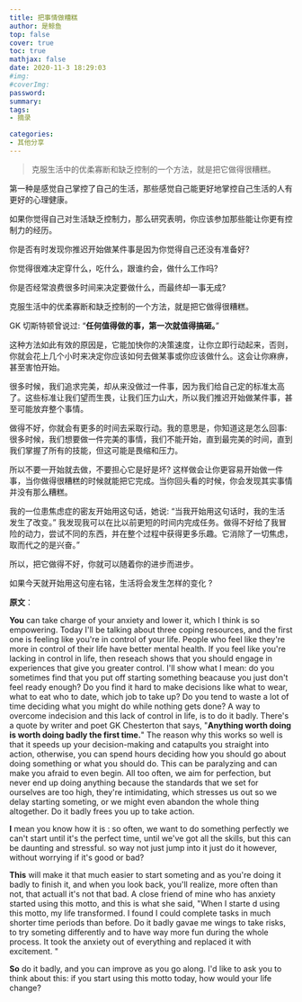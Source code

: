 ```yaml
---
title: 把事情做糟糕
author: 是鲸鱼
top: false
cover: true
toc: true
mathjax: false
date: 2020-11-3 18:29:03
#img: 
#coverImg: 
password:
summary: 
tags: 
- 摘录

categories: 
- 其他分享
---
```


>克服生活中的优柔寡断和缺乏控制的一个方法，就是把它做得很糟糕。

第一种是感觉自己掌控了自己的生活，那些感觉自己能更好地掌控自己生活的人有更好的心理健康。

如果你觉得自己对生活缺乏控制力，那么研究表明，你应该参加那些能让你更有控制力的经历。

你是否有时发现你推迟开始做某件事是因为你觉得自己还没有准备好?

你觉得很难决定穿什么，吃什么，跟谁约会，做什么工作吗?

你是否经常浪费很多时间来决定要做什么，而最终却一事无成?

克服生活中的优柔寡断和缺乏控制的一个方法，就是把它做得很糟糕。

GK 切斯特顿曾说过: “**任何值得做的事，第一次就值得搞砸。**”

这种方法如此有效的原因是，它能加快你的决策速度，让你立即行动起来，否则，你就会花上几个小时来决定你应该如何去做某事或你应该做什么。这会让你麻痹，甚至害怕开始。

很多时候，我们追求完美，却从来没做过一件事，因为我们给自己定的标准太高了。这些标准让我们望而生畏，让我们压力山大，所以我们推迟开始做某件事，甚至可能放弃整个事情。

做得不好，你就会有更多的时间去采取行动。我的意思是，你知道这是怎么回事: 很多时候，我们想要做一件完美的事情，我们不能开始，直到最完美的时间，直到我们掌握了所有的技能，但这可能是畏缩和压力。

所以不要一开始就去做，不要担心它是好是坏? 这样做会让你更容易开始做一件事，当你做得很糟糕的时候就能把它完成。当你回头看的时候，你会发现其实事情并没有那么糟糕。

我的一位患焦虑症的密友开始用这句话，她说: “当我开始用这句话时，我的生活发生了改变。” 我发现我可以在比以前更短的时间内完成任务。做得不好给了我冒险的动力，尝试不同的东西，并在整个过程中获得更多乐趣。它消除了一切焦虑，取而代之的是兴奋。”

所以，把它做得不好，你就可以随着你的进步而进步。

如果今天就开始用这句座右铭，生活将会发生怎样的变化 ?



**原文**：

**You** can take charge of your anxiety and lower it, which I think is so empowering. Today I'll be talking about three coping resources, and the first one is feeling like you're in control of your life. People who feel like they're more in control of their life have better mental health. If you feel like you're lacking in control in life, then reseach shows that you should engage in experiences that give you greater control. I'll show what I mean: do you sometimes find that you put off starting something beacause you just don't feel ready enough? Do you find it hard to make decisions like what to wear, what to eat who to date, which job to take up? Do you tend to waste a lot of time deciding what you might do while nothing gets done? A way to overcome indecision and this lack of control in life, is to do it badly. There's a quote by writer and poet GK Chesterton that says, "**Anything worth doing is worth doing badly the first time.**" The reason why this works so well is that it speeds up your decision-making and catapults you straight into action, otherwise, you can spend hours deciding how you should go about doing something or what you should do. This can be paralyzing and can make you afraid to even begin. All too often, we aim for perfection, but never end up doing anything because the standards that we set for ourselves are too high, they're intimidating, which stresses us out so we delay starting someting, or we might even abandon the whole thing altogether. Do it badly frees you up to take action.

**I** mean you know how it is : so often, we want to do something perfectly we can't start until it's the perfect time, until we've got all the skills, but this can be daunting and stressful. so way not just jump into it just do it however, without worrying if it's good or bad? 

**This** will make it that much easier to start someting and as you're doing it badly to finish it, and when you look back, you'll realize, more often than not, that actuall it's not that bad. A close friend of mine who has anxiety started using this motto, and this is what she said, "When I starte d using this motto, my life transformed. I found I could complete tasks in much shorter time periods than before. Do it badly gavae me wings to take risks, to try someting differently and to have way more fun during the whole process. It took the anxiety out of everything and replaced it with excitement. " 

**So** do it badly, and you can improve as you go along. I'd like to ask you to think about this: if you start using this motto today, how would your life change?